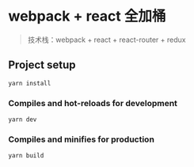 # webpack + react 全加桶

> 技术栈：webpack + react + react-router + redux

## Project setup
```
yarn install
```

### Compiles and hot-reloads for development
```
yarn dev
```

### Compiles and minifies for production
```
yarn build
```

